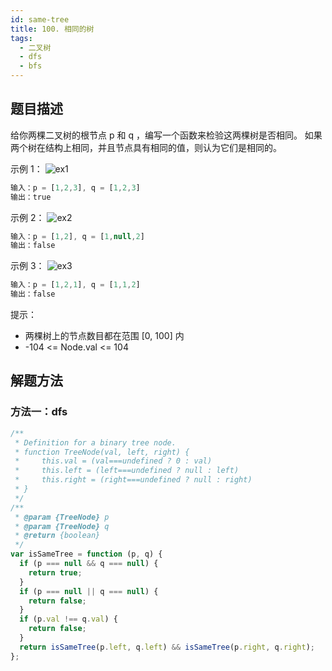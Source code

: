 ```yaml
---
id: same-tree
title: 100. 相同的树
tags:
  - 二叉树
  - dfs
  - bfs
---
```


## 题目描述

给你两棵二叉树的根节点 p 和 q ，编写一个函数来检验这两棵树是否相同。
如果两个树在结构上相同，并且节点具有相同的值，则认为它们是相同的。

示例 1：
![ex1](https://assets.leetcode.com/uploads/2020/12/20/ex1.jpg)

```js
输入：p = [1,2,3], q = [1,2,3]
输出：true
```

示例 2：
![ex2](https://assets.leetcode.com/uploads/2020/12/20/ex2.jpg)

```js
输入：p = [1,2], q = [1,null,2]
输出：false
```

示例 3：
![ex3](https://assets.leetcode.com/uploads/2020/12/20/ex3.jpg)

```js
输入：p = [1,2,1], q = [1,1,2]
输出：false
```

提示：

- 两棵树上的节点数目都在范围 [0, 100] 内
- -104 <= Node.val <= 104

## 解题方法

### 方法一：dfs

```js
/**
 * Definition for a binary tree node.
 * function TreeNode(val, left, right) {
 *     this.val = (val===undefined ? 0 : val)
 *     this.left = (left===undefined ? null : left)
 *     this.right = (right===undefined ? null : right)
 * }
 */
/**
 * @param {TreeNode} p
 * @param {TreeNode} q
 * @return {boolean}
 */
var isSameTree = function (p, q) {
  if (p === null && q === null) {
    return true;
  }
  if (p === null || q === null) {
    return false;
  }
  if (p.val !== q.val) {
    return false;
  }
  return isSameTree(p.left, q.left) && isSameTree(p.right, q.right);
};
```
